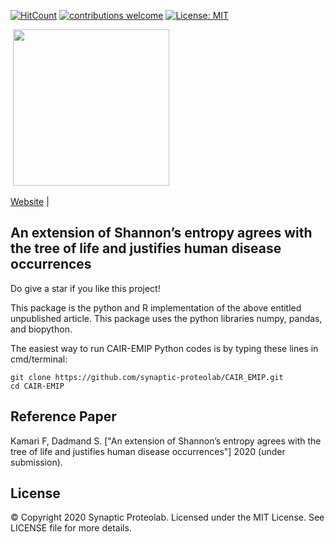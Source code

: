 [![HitCount](http://hits.dwyl.com/synaptic-proteolab/CAIR_EMIP.svg)](http://hits.dwyl.com/synaptic-proteolab/CAIR_EMIP)
[![contributions welcome](https://img.shields.io/badge/contributions-welcome-brightgreen.svg?style=flat)](https://github.com/synaptic-proteolab/CAIR_EMIP/pulls)
[![License: MIT](https://img.shields.io/badge/License-MIT-yellow.svg)](https://opensource.org/licenses/MIT)


<img>
<img src=https://avatars0.githubusercontent.com/u/61604395?s=200&v=4 width=250/>


[Website](https://www.synaptic.one/) |



## An extension of Shannon’s entropy agrees with the tree of life and justifies human disease occurrences ##

Do give a star if you like this project!

This package is the python and R implementation of the above entitled unpublished article.
This package uses the python libraries numpy, pandas, and biopython.

The easiest way to run CAIR-EMIP Python codes is by typing these lines in cmd/terminal:
```
git clone https://github.com/synaptic-proteolab/CAIR_EMIP.git
cd CAIR-EMIP
```
Reference Paper
-------
Kamari F, Dadmand S. ["An extension of Shannon’s entropy agrees with the tree of life and justifies human disease occurrences"] 2020 (under submission).

License
-------
© Copyright 2020 Synaptic Proteolab. Licensed under the MIT License. See LICENSE file for more details.
